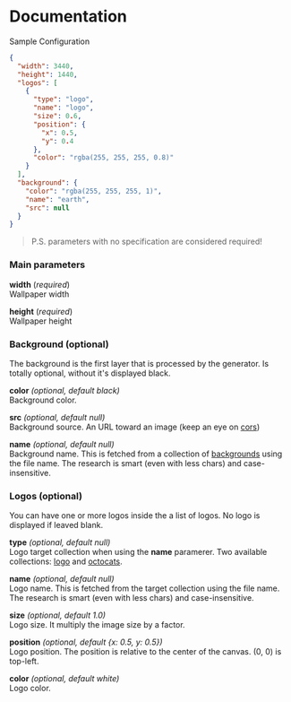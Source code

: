 
# Documentation

Sample Configuration

```json
{
  "width": 3440,
  "height": 1440,
  "logos": [
    {
      "type": "logo",
      "name": "logo",
      "size": 0.6,
      "position": {
        "x": 0.5,
        "y": 0.4
      },
      "color": "rgba(255, 255, 255, 0.8)"
    }
  ],
  "background": {
    "color": "rgba(255, 255, 255, 1)",
    "name": "earth",
    "src": null
  }
}
```

> P.S. parameters with no specification are considered required!

### Main parameters
**width** (*required*)<br>
Wallpaper width

**height** (*required*)<br> 
Wallpaper height

### Background (optional)
The background is the first layer that is processed by the generator. Is totally optional, without it's displayed black.

**color** *(optional, default black)* <br> 
Background color.

**src** *(optional, default null)* <br> 
Background source. An URL toward an image (keep an eye on [cors](https://developer.mozilla.org/en-US/docs/Web/HTTP/CORS/Errors))

**name** *(optional, default null)* <br>
Background name. This is fetched from a collection of [backgrounds](https://github.com/Lucaffo/github-wallpapers/tree/main/static/backgrounds) using the file name. The research is smart (even with less chars) and case-insensitive.

### Logos (optional)
You can have one or more logos inside the a list of logos. No logo is displayed if leaved blank.

**type** *(optional, default null)* <br>
Logo target collection when using the **name** paramerer. 
Two available collections: [logo](https://github.com/Lucaffo/github-wallpapers/tree/main/static/logos) and [octocats](https://github.com/Lucaffo/github-wallpapers/tree/main/static/octocats).

**name** *(optional, default null)* <br>
Logo name. This is fetched from the target collection using the file name. The research is smart (even with less chars) and case-insensitive.

**size** *(optional, default 1.0)* <br> 
Logo size. It multiply the image size by a factor.

**position** *(optional, default {x: 0.5, y: 0.5})* <br> 
Logo position. The position is relative to the center of the canvas. (0, 0) is top-left.

**color** *(optional, default white)* <br> 
Logo color.

